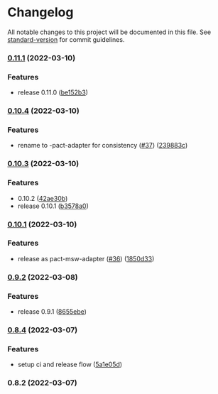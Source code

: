 # Changelog

All notable changes to this project will be documented in this file. See [standard-version](https://github.com/conventional-changelog/standard-version) for commit guidelines.

### [0.11.1](https://github.com/pactflow/pact-msw-adapter/compare/v0.10.4...v0.11.1) (2022-03-10)


### Features

* release 0.11.0 ([be152b3](https://github.com/pactflow/pact-msw-adapter/commit/be152b3c9fa5f6797e23f9fdc7d1e1ef0258f468))

### [0.10.4](https://github.com/pactflow/msw-pact-adapter/compare/v0.10.3...v0.10.4) (2022-03-10)


### Features

* rename to <toolName>-pact-adapter for consistency ([#37](https://github.com/pactflow/msw-pact-adapter/issues/37)) ([239883c](https://github.com/pactflow/msw-pact-adapter/commit/239883c07c26fb449b301d0ecf153f929f86b7a7))

### [0.10.3](https://github.com/pactflow/pact-msw-adapter/compare/v0.10.1...v0.10.3) (2022-03-10)


### Features

* 0.10.2 ([42ae30b](https://github.com/pactflow/pact-msw-adapter/commit/42ae30b5ee1162e56e20cb12403eb5dea3801a02))
* release 0.10.1 ([b3578a0](https://github.com/pactflow/pact-msw-adapter/commit/b3578a0e34e47556f47761d36039f468b31df3f9))

### [0.10.1](https://github.com/pactflow/pact-msw-adapter/compare/v0.9.2...v0.10.1) (2022-03-10)


### Features

* release as pact-msw-adapter ([#36](https://github.com/pactflow/pact-msw-adapter/issues/36)) ([1850d33](https://github.com/pactflow/pact-msw-adapter/commit/1850d330fdb8625012079a26284ff229a52c075d))

### [0.9.2](https://github.com/pactflow/pact-msw-adapter/compare/v0.8.4...v0.9.2) (2022-03-08)


### Features

* release 0.9.1 ([8655ebe](https://github.com/pactflow/pact-msw-adapter/commit/8655ebec99822982a01a4e5ca9b6377fcf212280))

### [0.8.4](https://github.com/pactflow/pact-msw-adapter/compare/v0.8.2...v0.8.4) (2022-03-07)


### Features

* setup ci and release flow ([5a1e05d](https://github.com/pactflow/pact-msw-adapter/commit/5a1e05d1356a53996b845df7d52c0cbf4eb27e35))

### 0.8.2 (2022-03-07)
